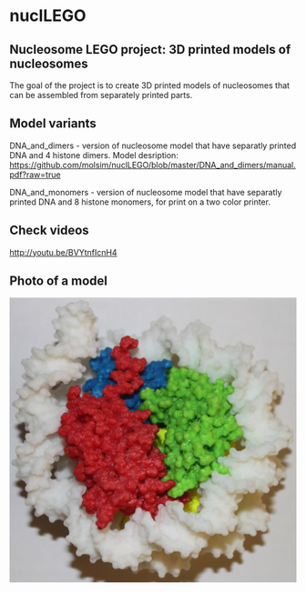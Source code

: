 nuclLEGO
========

Nucleosome LEGO project: 3D printed models of nucleosomes
--------

The goal of the project is to create 3D printed models of nucleosomes that can be assembled from separately printed parts.

Model variants
--------
DNA_and_dimers - version of nucleosome model that have separatly printed DNA and 4 histone dimers.
Model desription:
https://github.com/molsim/nuclLEGO/blob/master/DNA_and_dimers/manual.pdf?raw=true

DNA_and_monomers - version of nucleosome model that have separatly printed DNA and 8 histone monomers, for print on a two color printer.

Check videos
-------
http://youtu.be/BVYtnfIcnH4

Photo of a model
-------
![NUCL](DNA_and_dimers/doc_src/img/nucl.jpg)
